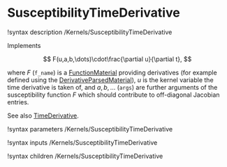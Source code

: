 # SusceptibilityTimeDerivative
!syntax description /Kernels/SusceptibilityTimeDerivative

Implements

$$
F(u,a,b,\dots)\cdot\frac{\partial u}{\partial t},
$$

where $F$ (`f_name`) is a [FunctionMaterial](/FunctionMaterials.md) providing derivatives
(for example defined using the [DerivativeParsedMaterial](/DerivativeParsedMaterial.md)),
$u$ is the kernel variable the time derivative is taken of, and $a, b, \dots$ (`args`)
are further arguments of the susceptibility function $F$ which should contribute to
off-diagonal Jacobian entries.

See also [TimeDerivative](/TimeDerivative.md).

!syntax parameters /Kernels/SusceptibilityTimeDerivative

!syntax inputs /Kernels/SusceptibilityTimeDerivative

!syntax children /Kernels/SusceptibilityTimeDerivative
